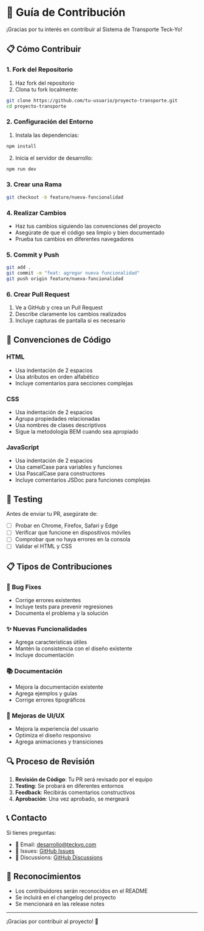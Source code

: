 # 🤝 Guía de Contribución

¡Gracias por tu interés en contribuir al Sistema de Transporte Teck-Yo! 

## 📋 Cómo Contribuir

### 1. Fork del Repositorio
1. Haz fork del repositorio
2. Clona tu fork localmente:
```bash
git clone https://github.com/tu-usuario/proyecto-transporte.git
cd proyecto-transporte
```

### 2. Configuración del Entorno
1. Instala las dependencias:
```bash
npm install
```

2. Inicia el servidor de desarrollo:
```bash
npm run dev
```

### 3. Crear una Rama
```bash
git checkout -b feature/nueva-funcionalidad
```

### 4. Realizar Cambios
- Haz tus cambios siguiendo las convenciones del proyecto
- Asegúrate de que el código sea limpio y bien documentado
- Prueba tus cambios en diferentes navegadores

### 5. Commit y Push
```bash
git add .
git commit -m "feat: agregar nueva funcionalidad"
git push origin feature/nueva-funcionalidad
```

### 6. Crear Pull Request
1. Ve a GitHub y crea un Pull Request
2. Describe claramente los cambios realizados
3. Incluye capturas de pantalla si es necesario

## 📝 Convenciones de Código

### HTML
- Usa indentación de 2 espacios
- Usa atributos en orden alfabético
- Incluye comentarios para secciones complejas

### CSS
- Usa indentación de 2 espacios
- Agrupa propiedades relacionadas
- Usa nombres de clases descriptivos
- Sigue la metodología BEM cuando sea apropiado

### JavaScript
- Usa indentación de 2 espacios
- Usa camelCase para variables y funciones
- Usa PascalCase para constructores
- Incluye comentarios JSDoc para funciones complejas

## 🧪 Testing

Antes de enviar tu PR, asegúrate de:
- [ ] Probar en Chrome, Firefox, Safari y Edge
- [ ] Verificar que funcione en dispositivos móviles
- [ ] Comprobar que no haya errores en la consola
- [ ] Validar el HTML y CSS

## 📋 Tipos de Contribuciones

### 🐛 Bug Fixes
- Corrige errores existentes
- Incluye tests para prevenir regresiones
- Documenta el problema y la solución

### ✨ Nuevas Funcionalidades
- Agrega características útiles
- Mantén la consistencia con el diseño existente
- Incluye documentación

### 📚 Documentación
- Mejora la documentación existente
- Agrega ejemplos y guías
- Corrige errores tipográficos

### 🎨 Mejoras de UI/UX
- Mejora la experiencia del usuario
- Optimiza el diseño responsivo
- Agrega animaciones y transiciones

## 🔍 Proceso de Revisión

1. **Revisión de Código**: Tu PR será revisado por el equipo
2. **Testing**: Se probará en diferentes entornos
3. **Feedback**: Recibirás comentarios constructivos
4. **Aprobación**: Una vez aprobado, se mergeará

## 📞 Contacto

Si tienes preguntas:
- 📧 Email: desarrollo@teckyo.com
- 🐛 Issues: [GitHub Issues](https://github.com/tu-usuario/proyecto-transporte/issues)
- 💬 Discussions: [GitHub Discussions](https://github.com/tu-usuario/proyecto-transporte/discussions)

## 🙏 Reconocimientos

- Los contribuidores serán reconocidos en el README
- Se incluirá en el changelog del proyecto
- Se mencionará en las release notes

---

¡Gracias por contribuir al proyecto! 🚀
